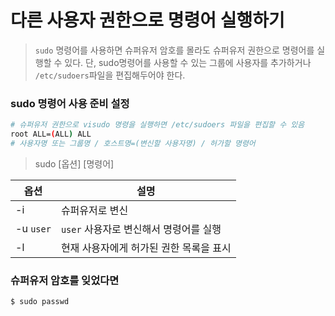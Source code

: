 # 다른 사용자 권한으로 명령어 실행하기

> `sudo` 명령어를 사용하면 슈퍼유저 암호를 몰라도 슈퍼유저 권한으로 명령어를 실행할 수 있다. 단, sudo명령어를 사용할 수 있는 그룹에 사용자를 추가하거나 `/etc/sudoers`파일을 편집해두어야 한다.

### sudo 명령어 사용 준비 설정
```bash
# 슈퍼유저 권한으로 visudo 명령을 실행하면 /etc/sudoers 파일을 편집할 수 있음
root ALL=(ALL) ALL
# 사용자명 또는 그룹명 / 호스트명=(변신할 사용자명) / 허가할 명령어
```

> sudo [옵션] [명령어]

옵션 | 설명
---|---
-i | 슈퍼유저로 변신
-u `user`| `user` 사용자로 변신해서 명령어를 실행
-l | 현재 사용자에게 허가된 권한 목록을 표시

### 슈퍼유저 암호를 잊었다면
```bash
$ sudo passwd
```
